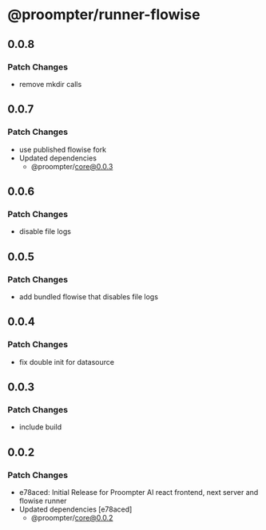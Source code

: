 # @proompter/runner-flowise

## 0.0.8

### Patch Changes

- remove mkdir calls

## 0.0.7

### Patch Changes

- use published flowise fork
- Updated dependencies
  - @proompter/core@0.0.3

## 0.0.6

### Patch Changes

- disable file logs

## 0.0.5

### Patch Changes

- add bundled flowise that disables file logs

## 0.0.4

### Patch Changes

- fix double init for datasource

## 0.0.3

### Patch Changes

- include build

## 0.0.2

### Patch Changes

- e78aced: Initial Release for Proompter AI react frontend, next server and flowise runner
- Updated dependencies [e78aced]
  - @proompter/core@0.0.2
